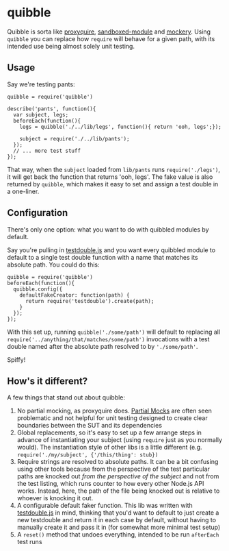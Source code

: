 # quibble

Quibble is sorta like [proxyquire](https://github.com/thlorenz/proxyquire),
[sandboxed-module](https://github.com/felixge/node-sandboxed-module) and
[mockery](https://github.com/mfncooper/mockery). Using `quibble` you can replace
how `require` will behave for a given path, with its intended use being almost
solely unit testing.

## Usage

Say we're testing pants:

```
quibble = require('quibble')

describe('pants', function(){
  var subject, legs;
  beforeEach(function(){
    legs = quibble('./../lib/legs', function(){ return 'ooh, legs';});

    subject = require('./../lib/pants');
  });
  // ... more test stuff
});
```

That way, when the `subject` loaded from `lib/pants` runs `require('./legs')`,
it will get back the function that returns 'ooh, legs'. The fake value is also
returned by `quibble`, which makes it easy to set and assign a test double in a
one-liner.

## Configuration

There's only one option: what you want to do with quibbled modules by default.

Say you're pulling in [testdouble.js](https://github.com/testdouble/testdouble.js)
and you want every quibbled module to default to a single test double function with
a name that matches its absolute path. You could do this:

```
quibble = require('quibble')
beforeEach(function(){
  quibble.config({
    defaultFakeCreator: function(path) {
      return require('testdouble').create(path);
    }
  });
});
```

With this set up, running `quibble('./some/path')` will default to replacing all
`require('../anything/that/matches/some/path')` invocations with a test double named
after the absolute path resolved to by `'./some/path'`.

Spiffy!

## How's it different?

A few things that stand out about quibble:

1. No partial mocking, as proxyquire does. [Partial Mocks](https://github.com/testdouble/contributing-tests/wiki/Partial-Mock)
are often seen problematic and not helpful for unit testing designed to create clear boundaries
between the SUT and its dependencies
2. Global replacements, so it's easy to set up a few arrange steps in advance of
instantiating your subject (using `require` just as you normally would). The instantiation
style of other libs is a little different (e.g. `require('./my/subject', {'/this/thing': stub})`
3. Require strings are resolved to absolute paths. It can be a bit confusing using other tools because from the perspective of the test particular paths are knocked out _from the perspective of the subject_ and not from the test listing, which runs counter to how every other Node.js API works. Instead, here, the path of the file being knocked out is relative to whoever is knocking it out.
4. A configurable default faker function. This lib was written with [testdouble.js](https://github.com/testdouble/testdouble.js) in mind, thinking that you'd want to default to just create a new testdouble and return it in each case by default, without having to manually create it and pass it in (for somewhat more minimal test setup)
5. A `reset()` method that undoes everything, intended to be run `afterEach` test runs


